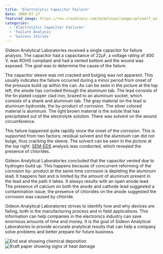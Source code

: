 ```yaml
---
title: 'Electrolytic Capacitor Failure'
date: 2008-07-17
featured_image: https://res.cloudinary.com/dy3wlzuye/image/upload/f_auto,c_scale,w_250/v1/GideonLabs/End-seal-showing-chemical-deposition.jpg
categories:
  - 'Electrolytic Capacitor Failures'
  - 'Failure Analysis'
  - 'Success Stories'
---
```


Gideon Analytical Laboratories received a single capacitor for failure analysis. The capacitor had a capacitance of 22µF, a voltage rating of 400 V, was ROHS compliant and had a vented bottom and the wound was exposed. The goal was to determine the cause of the failure.

The capacitor sleeve was not cracked and bulging was not apparent. This usually indicates the failure occurred during a minor period from onset of the pressure build up within the can. As can be seen in the picture at the top left, the anode has corroded through the aluminum tab. The lead consists of the tin plated copper clad iron, brazed to an aluminum socket, which consists of a shank and aluminum tab. The gray material on the lead is aluminum hydroxide, the by-product of corrosion. The silver colored material is aluminum. The light brown material is the solute that has precipitated out of the electrolyte solution. There was solvent on the wound circumference.

This failure happened quite rapidly since the onset of the corrosion. This is supported from two factors; residual solvent and the aluminum can did not bulge, thus cracking the sleeve. The solvent can be seen in the picture at the top right. [SEM-EDS](/analytical-services/scanning-electron-microscopy/) analysis was conducted, which revealed the presence of chlorides.

Gideon Analytical Laboratories concluded that the capacitor vented due to hydrogen build up. This happens because of concurrent reforming of the corrosion by- product at the same time corrosion is depleting the aluminum lead. It happens fast and is limited by the amount of aluminum present in the lead and the path it takes. It always results with an open anode lead. The presence of calcium on both the anode and cathode lead suggested a contamination issue; the presence of chlorides on the anode suggested the corrosion was caused by chloride.

Gideon Analytical Laboratories strives to identify how and why devices are failing, both in the manufacturing process and in field applications. This information can help companies in the electronics industry can save enormous amounts of time and money. It is the goal of Gideon Analytical Laboratories to provide accurate analytical results that can help a company solve problems and better prepare for future business.

![End seal showing chemical deposition](https://res.cloudinary.com/dy3wlzuye/image/upload/f_auto,c_scale,w_300/GideonLabs/End-seal-showing-chemical-deposition.jpg 'End seal showing chemical deposition')
![Kraft paper showing signs of heat damage](https://res.cloudinary.com/dy3wlzuye/image/upload/f_auto,c_scale,w_300/GideonLabs/Kraft-paper-showing-signs-of-heat-damage.jpg 'Kraft paper showing signs of heat damage')
